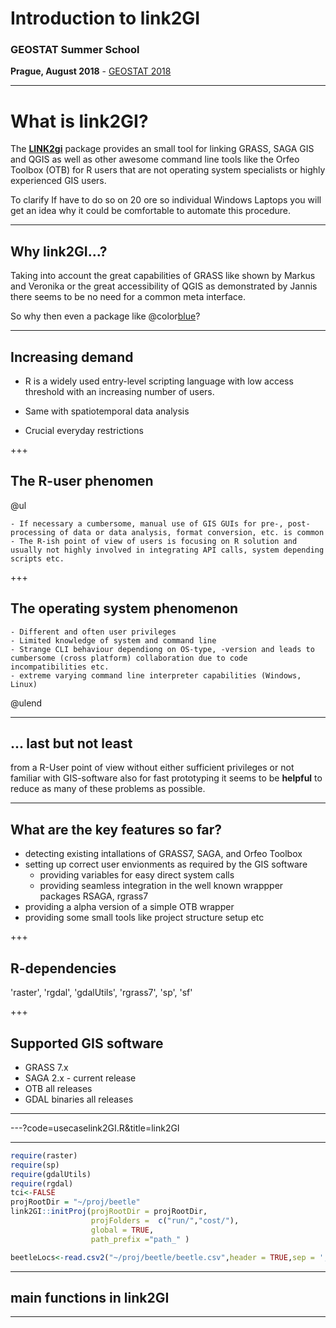 # Introduction to link2GI

### GEOSTAT Summer School
**Prague, August 2018** - [GEOSTAT 2018](https://geostat-course.org/2018)

---

# What is link2GI?

The [**LINK2gi**](https://CRAN.R-project.org/package=link2GI) package provides an small tool for linking GRASS, SAGA GIS and QGIS as well as other awesome command line tools like the Orfeo Toolbox (OTB) for R users that are not operating system specialists or highly experienced GIS users. 

To clarify If have to do so on 20 ore so individual Windows Laptops you will get an idea why it could be comfortable to automate this procedure.


---
  
## Why link2GI...?

Taking into account the great capabilities of GRASS like shown by Markus and Veronika or the great accessibility of QGIS as demonstrated by Jannis there seems to be no need for a common meta interface. 

So why then even a package like @color[blue](**link2GI**)?

---

## Increasing demand

  - R is a widely used entry-level scripting language with low access threshold with an increasing number of users. 

  - Same with spatiotemporal data analysis 
  - Crucial everyday restrictions 

+++

## The R-user phenomen 
@ul
  

    - If necessary a cumbersome, manual use of GIS GUIs for pre-, post-processing of data or data analysis, format conversion, etc. is common 
    - The R-ish point of view of users is focusing on R solution and usually not highly involved in integrating API calls, system depending scripts etc. 

+++

## The operating system phenomenon
    - Different and often user privileges
    - Limited knowledge of system and command line
    - Strange CLI behaviour dependiong on OS-type, -version and leads to cumbersome (cross platform) collaboration due to code incompatibilities etc. 
    - extreme varying command line interpreter capabilities (Windows, Linux)

@ulend

--- 
## ... last but not least

from a R-User point of view without either sufficient privileges or not familiar with GIS-software also for fast prototyping it seems to be **helpful** to reduce as many of these problems as possible.

  

---
## What are the key features so far?

  - detecting existing intallations of GRASS7, SAGA, and Orfeo Toolbox
  - setting up correct user envionments as required by the GIS software
    - providing variables for easy direct system calls
    - providing seamless integration in the well known wrappper packages RSAGA, rgrass7 
  - providing a alpha version of a simple OTB wrapper 
  - providing some small tools like project structure setup etc

+++

## R-dependencies
'raster', 'rgdal', 'gdalUtils', 'rgrass7', 'sp', 'sf'

+++
##  Supported GIS software 

  - GRASS 7.x
  - SAGA 2.x - current release
  - OTB all releases
  - GDAL binaries all releases

---
  
  


---?code=usecaselink2GI.R&title=link2GI


---
  
```R
require(raster)
require(sp)
require(gdalUtils)
require(rgdal)
tci<-FALSE
projRootDir = "~/proj/beetle"
link2GI::initProj(projRootDir = projRootDir, 
                  projFolders =  c("run/","cost/"),
                  global = TRUE,
                  path_prefix ="path_" )

beetleLocs<-read.csv2("~/proj/beetle/beetle.csv",header = TRUE,sep = ',',dec = '.',stringsAsFactors=FALSE)

```
---

  ## main functions in link2GI
  
  
---
  
  

